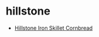 # hillstone

 * [Hillstone Iron Skillet Cornbread](../../index/h/hillstone-iron-skillet-cornbread.json)
